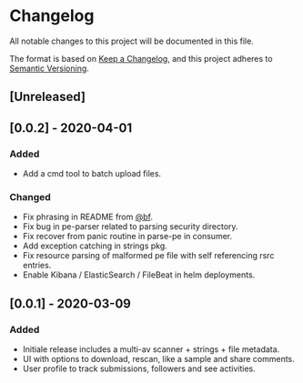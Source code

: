 # Changelog
All notable changes to this project will be documented in this file.

The format is based on [Keep a Changelog](https://keepachangelog.com/en/1.0.0/),
and this project adheres to [Semantic Versioning](https://semver.org/spec/v2.0.0.html).

## [Unreleased]

## [0.0.2] - 2020-04-01
### Added
- Add a cmd tool to batch upload files.

### Changed
- Fix phrasing in README from [@bf](https://github.com/bf).
- Fix bug in pe-parser related to parsing security directory.
- Fix recover from panic routine in parse-pe in consumer.
- Add exception catching in strings pkg.
- Fix resource parsing of malformed pe file with self referencing rsrc entries.
- Enable Kibana / ElasticSearch / FileBeat in helm deployments.

## [0.0.1] - 2020-03-09
### Added
- Initiale release includes a multi-av scanner + strings + file metadata.
- UI with options to download, rescan, like a sample and share comments.
- User profile to track submissions, followers and see activities.
